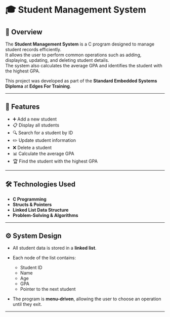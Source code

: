 # 🎓 Student Management System  

## 📌 Overview  
The **Student Management System** is a C program designed to manage student records efficiently.  
It allows the user to perform common operations such as adding, displaying, updating, and deleting student details.  
The system also calculates the average GPA and identifies the student with the highest GPA.  

This project was developed as part of the **Standard Embedded Systems Diploma** at **Edges For Training**.  

---

## 🎯 Features  
- ➕ Add a new student  
- 📋 Display all students  
- 🔍 Search for a student by ID  
- ✏️ Update student information  
- ❌ Delete a student  
- 📊 Calculate the average GPA  
- 🏆 Find the student with the highest GPA  

---

## 🛠️ Technologies Used  
- **C Programming**  
- **Structs & Pointers**  
- **Linked List Data Structure**  
- **Problem-Solving & Algorithms**  

---

## ⚙️ System Design  
- All student data is stored in a **linked list**.  
- Each node of the list contains:  
  - Student ID  
  - Name  
  - Age  
  - GPA  
  - Pointer to the next student  

- The program is **menu-driven**, allowing the user to choose an operation until they exit.  

---
